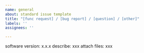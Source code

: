 ```yaml
---
name: general
about: standard issue template
title: "[func request] / [bug report] / [question] / [other]"
labels: ''
assignees: ''

---
```


software version: 
x.x.x
describe:
xxx
attach files:
xxx
